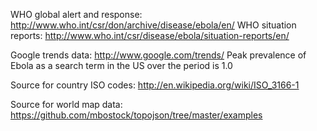 WHO global alert and response: http://www.who.int/csr/don/archive/disease/ebola/en/
WHO situation reports: http://www.who.int/csr/disease/ebola/situation-reports/en/

Google trends data: http://www.google.com/trends/
Peak prevalence of Ebola as a search term in the US over the period is 1.0

Source for country ISO codes: http://en.wikipedia.org/wiki/ISO_3166-1

Source for world map data: https://github.com/mbostock/topojson/tree/master/examples